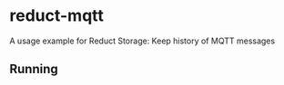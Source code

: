 # reduct-mqtt

A usage example for Reduct Storage: Keep history of MQTT messages

## Running

```

```
